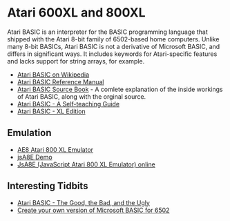 # Atari 600XL and 800XL

Atari BASIC is an interpreter for the BASIC programming language that shipped with the Atari 8-bit family of 6502-based home computers. Unlike many 8-bit BASICs, Atari BASIC is not a derivative of Microsoft BASIC, and differs in significant ways. It includes keywords for Atari-specific features and lacks support for string arrays, for example. 

- [Atari BASIC on Wikipedia](https://en.wikipedia.org/wiki/Atari_BASIC)
- [Atari BASIC Reference Manual](https://archive.org/stream/atari-basic-reference-manual/ataribasicreferencemanual#page/n65/mode/2up)
- [Atari BASIC Source Book](https://archive.org/details/ataribooks-the-atari-basic-source-book) - A comlete explanation of the inside workings of Atari BASIC, along with the orginal source.
- [Atari BASIC - A Self-teaching Guide](https://www.atariarchives.org/basic/)
- [Atari BASIC - XL Edition](https://www.atariarchives.org/basicxl/)

## Emulation

- [AE8 Atari 800 XL Emulator](http://www.zerstoerung.de/)
- [jsA8E Demo](http://www.zerstoerung.de/jsa8e/)
- [JsA8E (JavaScript Atari 800 XL Emulator) online](http://atariage.com/forums/topic/224709-jsa8e-javascript-atari-800-xl-emulator-online/)

## Interesting Tidbits

- [Atari BASIC - The Good, the Bad, and the Ugly](https://web.archive.org/web/20070524044410/http://www3.sympatico.ca/maury/other_stuff/atari_basic.html)
- [Create your own version of Microsoft BASIC for 6502](https://www.pagetable.com/?p=46)
